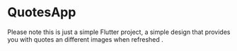 # QuotesApp
Please note this is just a simple Flutter project, a simple design that provides you with quotes an different images when refreshed .
